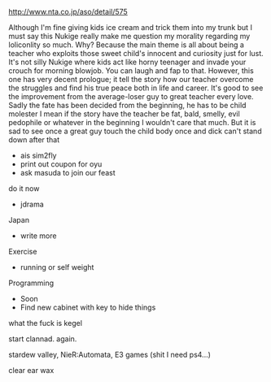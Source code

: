 http://www.nta.co.jp/aso/detail/575

Although I'm fine giving kids ice cream and trick them into my trunk
but I must say this Nukige really make me question my morality regarding my loliconlity so much.
Why? Because the main theme is all about being a teacher who exploits 
those sweet child's innocent and curiosity just for lust. 
It's not silly Nukige where kids act like
horny teenager and invade your crouch for morning blowjob. You can laugh and fap to that.
However, this one has very decent prologue; it tell the story how our teacher overcome 
the struggles and find his true peace both in life and career. It's good to see the improvement
from the average-loser guy to great teacher every love. 
Sadly the fate has been decided from the beginning, he has to be child molester
I mean if the story have the teacher be 
fat, bald, smelly, evil pedophile or whatever in the beginning I wouldn't care that much.
But it is sad to see once a great guy touch the child body once and dick can't stand down after that

- ais sim2fly
- print out coupon for oyu
- ask masuda to join our feast

do it now
- jdrama

Japan
- write more

Exercise
- running or self weight

Programming
- Soon
- Find new cabinet with key to hide things

what the fuck is kegel

start clannad. again.

stardew valley, 
NieR:Automata,
E3 games (shit I need ps4...)

clear ear wax
